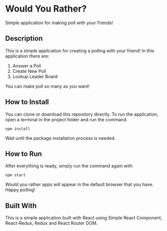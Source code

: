# Would You Rather?
Simple application for making poll with your friends!

## Description
This is a simple application for creating a polling with your friend! In this application there are:
1. Answer a Poll
2. Create New Poll
3. Lookup Leader Board

You can make poll so many as you want!

## How to Install

You can clone or download this repository directly. To run the application, open a terminal in the project folder and run the command.

`npm install`

Wait until the package installation process is needed. 

## How to Run
After everything is ready, simply run the command again with

`npm start`

Would you rather apps will appear in the default browser that you have. Happy polling!

## Built With
This is a simple application built with React using Simple React Component, React-Redux, Redux and React Router DOM.
